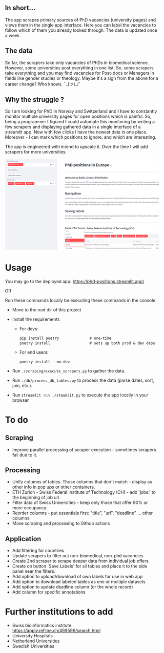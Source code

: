 ## In short... 
The app scrapes primary sources of PhD vacancies (university pages) and views them in the
single app interface. Here you can label the vacancies to follow which of them you already looked through.
The data is updated once a week.

## The data
So far, the scrapers take only vacancies of PhDs in biomedical science. However, some 
universities post everything in one list. So, some scrapers take everything and you 
may find vacancies for Post-docs or Managers in fields like gender studies or theology.
Maybe it's a sign from the above for a career change? Who knows.  ¯\_(ツ)_/¯

## Why the struggle ?

So I am looking for PhD in Norway and Switzerland and I have to constantly monitor multiple university pages for open positions which is painful.
So, being a programmer I figured I could automate this monitoring by writing a few scrapers 
and displaying gathered data in a single interface of a streamlit app. Now with few clicks I have the newest data in one place. 
Moreover - I can mark which positions to ignore, and which are interesting. 


The app is engineered with intend to upscale it. Over the time I will add scrapers for more universities. 

!['App iamge'](docs/img/app_demo.png)
# Usage
You may go to the deployed app: https://phd-positions.streamlit.app/

OR

Run these commands locally be executing these commands in the console:
- Move to the root dir of this project
- Install the requirements
  - For devs:
    ```
    pip install poetry              # one-time
    poetry install                  # sets up both prod & dev deps
    ```
  - For end users:
    ```
    poetry install --no-dev
    ```

- Run `./scraping/execute_scrapers.py` to gather the data.
- Run `./db/process_db_tables.py` to process the data (parse dates, sort, join, etc.).
- Run `streamlit run ./steamlit.py` to execute the app locally in your browser

# To do
## Scraping
- Improve parallel processing of scraper execution - sometimes scrapers fail due to it.

## Processing
- Unify columns of tables. Those columns that don't match - display as other info in pop ups or other containers.
- ETH Zurich - Swiss Federal Institute of Technology (CH) - add 'jobs.' to the beginning of job url. 
- Filter data of Swiss Universities - keep only those that offer 90% or more occupancy.
- Reorder columns - put essentials first: "title", "url", "deadline" ... other columns
- Move scraping and processing to Github actions
## Application
- Add filtering for countries
- Update scrapers to filter out non-biomedical, non-phd vacancies
- Create 2nd scraper to scrape deeper data from individual job offers
- Create on button 'Save Labels' for all tables and place it to the side panel near the filters.
- Add option to upload/download of own labels for use in web app
- Add option to download labeled tables as one or multiple datasets
- Add option to update deadline column (or the whole record)
- Add column for specific annotations

# Further institutions to add
- Swiss bioinformatics institute: https://apply.refline.ch/499599/search.html
- University Hospitals
- Netherland Universities
- Swedish Universities